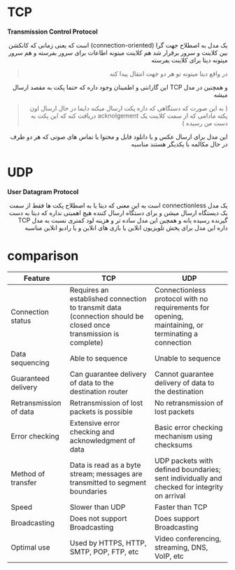 # TCP 
**Transmission Control Protocol**

<div dir="rtl">
یک مدل به اصطلاح جهت گرا (connection-oriented)  است که یعنی زمانی که کانکشن بین کلاینت و سرور برقرار شد هم کلاینت میتونه اطاعات برای سرور بفرسته و هم سرور میتونه دیتا برای کلاینت بفرسته
</div>

> <div dir="rtl"> در واقع دیتا میتونه تو هر دو جهت انتقال پیدا کنه </div>
<div dir="rtl">
 و همچنین در مدل TCP این گارانتی و اطمینان وجود داره که حتما پکت به مقصد ارسال میشه 
</div>

><div dir="rtl"> ( به این صورت که دستگاهی که داره پکت ارسال میکنه دایما در حال ارسال اون پکته مادامی که از سمت کلاینت یک acknolgement  دریافت کنه که این پکت به دست من رسیده )</div> 
<div dir="rtl">
این مدل برای ارسال عکس و یا دانلود فایل و محتوا یا تماس های صوتی که هر دو طرف در حال مکالمه با یکدیگر هستند مناسبه
</div>

# UDP
**User Datagram Protocol**

<div dir="rtl">
یک مدل connectionless است به این معنی که دیتا یا به اصطلاح پکت ها فقط از سمت یک دیستگاه ارسال میشن و برای دستگاه ارسال کننده هیچ اهمیتی نداره که دیتا به دست گیرنده رسیده یانه و همچین این مدل ساده تر و هزینه لود کمتری نسبت به مدل TCP داره این مدل برای پخش تلویزیون انلاین یا بازی های انلاین و یا رادیو انلاین مناسبه
</div>




# comparison


| Feature                | TCP                                                                                                             | UDP                                                                                                |
| ---------------------- | --------------------------------------------------------------------------------------------------------------- | -------------------------------------------------------------------------------------------------- |
| Connection status      | Requires an established connection to transmit data (connection should be closed once transmission is complete) | Connectionless protocol with no requirements for opening, maintaining, or terminating a connection |
| Data sequencing        | Able to sequence                                                                                                | Unable to sequence                                                                                 |
| Guaranteed delivery    | Can guarantee delivery of data to the destination router                                                        | Cannot guarantee delivery of data to the destination                                               |
| Retransmission of data | Retransmission of lost packets is possible                                                                      | No retransmission of lost packets                                                                  |
| Error checking         | Extensive error checking and acknowledgment of data                                                             | Basic error checking mechanism using checksums                                                     |
| Method of transfer     | Data is read as a byte stream; messages are transmitted to segment boundaries                                   | UDP packets with defined boundaries; sent individually and checked for integrity on arrival        |
| Speed                  | Slower than UDP                                                                                                 | Faster than TCP                                                                                    |
| Broadcasting           | Does not support Broadcasting                                                                                   | Does support Broadcasting                                                                          |
| Optimal use            | Used by HTTPS, HTTP, SMTP, POP, FTP, etc                                                                        | Video conferencing, streaming, DNS, VoIP, etc                                                      |
